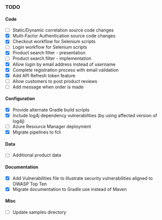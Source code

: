 ### TODO

#### Code

- [ ] Static/Dynamic correlation source code changes
- [X] Multi-Factor Authentication source code changes
- [X] Checkout workflow for Selenium scripts 
- [ ] Login workflow for Selenium scripts
- [X] Product search filter - presentation
- [ ] Product search filter - implementation
- [X] Allow login by email address instead of username
- [X] Complete registration process with email validation
- [X] Add API Refresh token feature
- [ ] Allow customers to post product reviews
- [ ] Add message when order is made

#### Configuration

- [X] Provide alternate Gradle build scripts
- [X] Include log4j dependency vulnerabilities (by using affected version of log4j)
- [ ] Azure Resource Manager deployment
- [X] Migrate pipelines to fcli

#### Data

- [ ] Additional product data

#### Documentation

- [X] Add Vulnerabilities file to illustrate security vulnerabilities aligned to OWASP Top Ten
- [X] Migrate documentation to Gradle use instead of Maven

#### Misc

- [ ] Update samples directory
